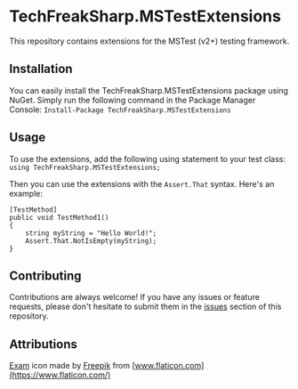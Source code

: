 # TechFreakSharp.MSTestExtensions

This repository contains extensions for the MSTest (v2+) testing framework.

## Installation

You can easily install the TechFreakSharp.MSTestExtensions package using NuGet. Simply run the following command in the Package Manager Console:
`Install-Package TechFreakSharp.MSTestExtensions`

## Usage

To use the extensions, add the following using statement to your test class:
`using TechFreakSharp.MSTestExtensions;`

Then you can use the extensions with the `Assert.That` syntax. Here's an example:

```
[TestMethod]
public void TestMethod1()
{
	string myString = "Hello World!";
	Assert.That.NotIsEmpty(myString);
}
```

## Contributing

Contributions are always welcome! If you have any issues or feature requests, please don't hesitate to submit them in the [issues](https://github.com/TechFreakSharp/MSTestExtensions/issues) section of this repository.

## Attributions

[Exam](https://www.flaticon.com/free-icon/exam_149316) icon made by [Freepik](https://www.flaticon.com/authors/freepik) from [www.flaticon.com](https://www.flaticon.com/)